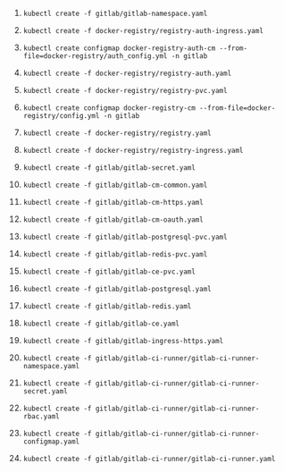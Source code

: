1. `kubectl create -f gitlab/gitlab-namespace.yaml`

1. `kubectl create -f docker-registry/registry-auth-ingress.yaml`
1. `kubectl create configmap docker-registry-auth-cm --from-file=docker-registry/auth_config.yml -n gitlab`
1. `kubectl create -f docker-registry/registry-auth.yaml`

1. `kubectl create -f docker-registry/registry-pvc.yaml`
1. `kubectl create configmap docker-registry-cm --from-file=docker-registry/config.yml -n gitlab`
1. `kubectl create -f docker-registry/registry.yaml`
1. `kubectl create -f docker-registry/registry-ingress.yaml`


1. `kubectl create -f gitlab/gitlab-secret.yaml`
1. `kubectl create -f gitlab/gitlab-cm-common.yaml`
1. `kubectl create -f gitlab/gitlab-cm-https.yaml`
1. `kubectl create -f gitlab/gitlab-cm-oauth.yaml`
1. `kubectl create -f gitlab/gitlab-postgresql-pvc.yaml`
1. `kubectl create -f gitlab/gitlab-redis-pvc.yaml`
1. `kubectl create -f gitlab/gitlab-ce-pvc.yaml`
1. `kubectl create -f gitlab/gitlab-postgresql.yaml`
1. `kubectl create -f gitlab/gitlab-redis.yaml`
1. `kubectl create -f gitlab/gitlab-ce.yaml`
1. `kubectl create -f gitlab/gitlab-ingress-https.yaml`


1. `kubectl create -f gitlab/gitlab-ci-runner/gitlab-ci-runner-namespace.yaml`
1. `kubectl create -f gitlab/gitlab-ci-runner/gitlab-ci-runner-secret.yaml`
1. `kubectl create -f gitlab/gitlab-ci-runner/gitlab-ci-runner-rbac.yaml`
1. `kubectl create -f gitlab/gitlab-ci-runner/gitlab-ci-runner-configmap.yaml`
1. `kubectl create -f gitlab/gitlab-ci-runner/gitlab-ci-runner.yaml`

